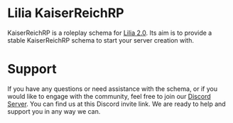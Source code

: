 # Lilia KaiserReichRP
 
KaiserReichRP is a roleplay schema for [Lilia 2.0](https://github.com/LiliaFramework/Lilia). Its aim is to provide a stable KaiserReichRP schema to start your server creation with.

# Support

If you have any questions or need assistance with the schema, or if you would like to engage with the community, feel free to join our [Discord Server](https://discord.gg/52MSnh39vw). You can find us at this Discord invite link. We are ready to help and support you in any way we can.
